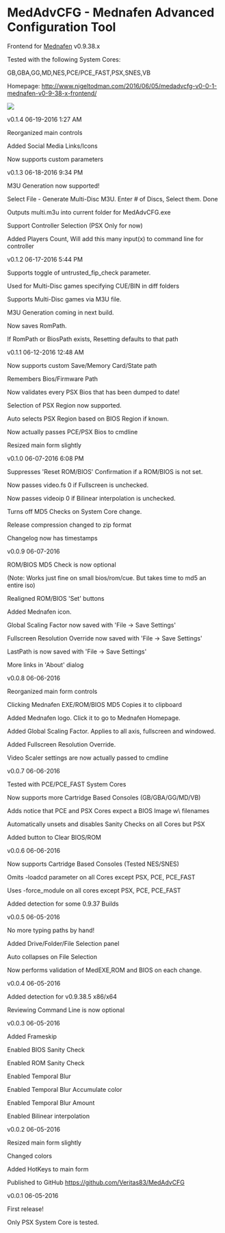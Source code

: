 # MedAdvCFG - Mednafen Advanced Configuration Tool

Frontend for <a href="http://mednafen.fobby.net/releases/">Mednafen</a> v0.9.38.x

Tested with the following System Cores:

GB,GBA,GG,MD,NES,PCE/PCE_FAST,PSX,SNES,VB

Homepage: http://www.nigeltodman.com/2016/06/05/medadvcfg-v0-0-1-mednafen-v0-9-38-x-frontend/

<img src="https://i.gyazo.com/a5618717f9bb303c9860c138c9a704f9.png">


v0.1.4 06-19-2016 1:27 AM


Reorganized main controls

Added Social Media Links/Icons

Now supports custom parameters


v0.1.3 06-18-2016 9:34 PM


M3U Generation now supported!

Select File - Generate Multi-Disc M3U. Enter # of Discs, Select them. Done

Outputs multi.m3u into current folder for MedAdvCFG.exe

Support Controller Selection (PSX Only for now)

Added Players Count, Will add this many input(x) to command line for controller


v0.1.2 06-17-2016 5:44 PM


Supports toggle of untrusted_fip_check parameter.

Used for Multi-Disc games specifying CUE/BIN in diff folders

Supports Multi-Disc games via M3U file.

M3U Generation coming in next build.

Now saves RomPath.

If RomPath or BiosPath exists, Resetting defaults to that path


v0.1.1 06-12-2016 12:48 AM


Now supports custom Save/Memory Card/State path

Remembers Bios/Firmware Path

Now validates every PSX Bios that has been dumped to date!

Selection of PSX Region now supported.

Auto selects PSX Region based on BIOS Region if known.

Now actually passes PCE/PSX Bios to cmdline

Resized main form slightly


v0.1.0 06-07-2016 6:08 PM


Suppresses 'Reset ROM/BIOS' Confirmation if a ROM/BIOS is not set.

Now passes video.fs 0 if Fullscreen is unchecked.

Now passes videoip 0 if Bilinear interpolation is unchecked.

Turns off MD5 Checks on System Core change.

Release compression changed to zip format

Changelog now has timestamps


v0.0.9 06-07-2016


ROM/BIOS MD5 Check is now optional

(Note: Works just fine on small bios/rom/cue. But takes time to md5 an entire iso)

Realigned ROM/BIOS 'Set' buttons

Added Mednafen icon.

Global Scaling Factor now saved with 'File -> Save Settings'

Fullscreen Resolution Override now saved with 'File -> Save Settings'

LastPath is now saved with 'File -> Save Settings'

More links in 'About' dialog


v0.0.8 06-06-2016


Reorganized main form controls

Clicking Mednafen EXE/ROM/BIOS MD5 Copies it to clipboard

Added Mednafen logo. Click it to go to Mednafen Homepage.

Added Global Scaling Factor. Applies to all axis, fullscreen and windowed.

Added Fullscreen Resolution Override.

Video Scaler settings are now actually passed to cmdline



v0.0.7 06-06-2016


Tested with PCE/PCE_FAST System Cores

Now supports more Cartridge Based Consoles (GB/GBA/GG/MD/VB)

Adds notice that PCE and PSX Cores expect a BIOS Image w\ filenames

Automatically unsets and disables Sanity Checks on all Cores but PSX

Added button to Clear BIOS/ROM



v0.0.6 06-06-2016


Now supports Cartridge Based Consoles (Tested NES/SNES)

Omits -loadcd parameter on all Cores except PSX, PCE, PCE_FAST

Uses -force_module on all cores except PSX, PCE, PCE_FAST

Added detection for some 0.9.37 Builds


v0.0.5 06-05-2016


No more typing paths by hand!

Added Drive/Folder/File Selection panel

Auto collapses on File Selection

Now performs validation of MedEXE,ROM and BIOS on each change.


v0.0.4 06-05-2016


Added detection for v0.9.38.5 x86/x64

Reviewing Command Line is now optional


v0.0.3 06-05-2016


Added Frameskip

Enabled BIOS Sanity Check

Enabled ROM Sanity Check

Enabled Temporal Blur

Enabled Temporal Blur Accumulate color

Enabled Temporal Blur Amount

Enabled Bilinear interpolation


v0.0.2 06-05-2016


Resized main form slightly

Changed colors

Added HotKeys to main form

Published to GitHub https://github.com/Veritas83/MedAdvCFG


v0.0.1 06-05-2016


First release!

Only PSX System Core is tested.
